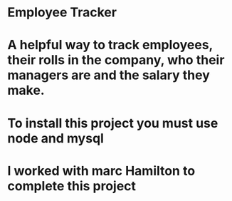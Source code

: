 # Employee Tracker

# A helpful way to track employees, their rolls in the company, who their managers are and the salary they make. 

# To install this project you must use node and mysql

# I worked with marc Hamilton to complete this project
